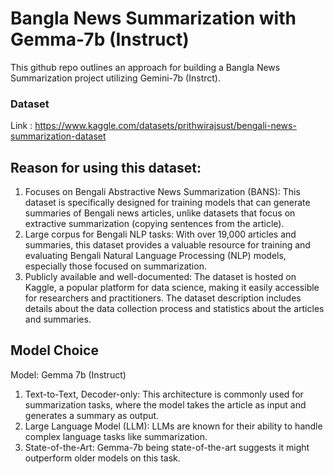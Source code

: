 # Bangla News Summarization with Gemma-7b (Instruct)

This github repo outlines an approach for building a Bangla News Summarization project utilizing Gemini-7b (Instrct).

### Dataset

Link : https://www.kaggle.com/datasets/prithwirajsust/bengali-news-summarization-dataset

## Reason for using this dataset:
1. Focuses on Bengali Abstractive News Summarization (BANS): This dataset is specifically designed for training models that can generate summaries of Bengali news articles, unlike datasets that focus on extractive summarization (copying sentences from the article).
2. Large corpus for Bengali NLP tasks: With over 19,000 articles and summaries, this dataset provides a valuable resource for training and evaluating Bengali Natural Language Processing (NLP) models, especially those focused on summarization.
3. Publicly available and well-documented: The dataset is hosted on Kaggle, a popular platform for data science, making it easily accessible for researchers and practitioners. The dataset description includes details about the data collection process and statistics about the articles and summaries.

## Model Choice
Model: Gemma 7b (Instruct)

1. Text-to-Text, Decoder-only: This architecture is commonly used for summarization tasks, where the model takes the article as input and generates a summary as output.
2. Large Language Model (LLM): LLMs are known for their ability to handle complex language tasks like summarization.
3. State-of-the-Art: Gemma-7b being state-of-the-art suggests it might outperform older models on this task.
